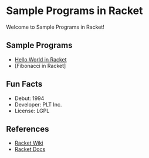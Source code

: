 # Sample Programs in Racket

Welcome to Sample Programs in Racket!

## Sample Programs

- [Hello World in Racket](https://therenegadecoder.com/code/hello-world-in-racket/)
- [Fibonacci in Racket]

## Fun Facts

- Debut: 1994
- Developer: PLT Inc.
- License: LGPL

## References

- [Racket Wiki](https://en.wikipedia.org/wiki/Racket_(programming_language))
- [Racket Docs](https://racket-lang.org/)
